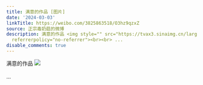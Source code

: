 ```yaml
---
title: 满意的作品 [图片]
date: '2024-03-03'
linkTitle: https://weibo.com/3825863518/O3hz9qzxZ
source: 正宗毒奶菇的微博
description: 满意的作品 <img style="" src="https://tvax3.sinaimg.cn/large/e40a0b5ely1hndpvpos08j22c03404qt.jpg"
  referrerpolicy="no-referrer"><br><br> ...
disable_comments: true
---
```

满意的作品 <img style="" src="https://tvax3.sinaimg.cn/large/e40a0b5ely1hndpvpos08j22c03404qt.jpg" referrerpolicy="no-referrer"><br><br> ...